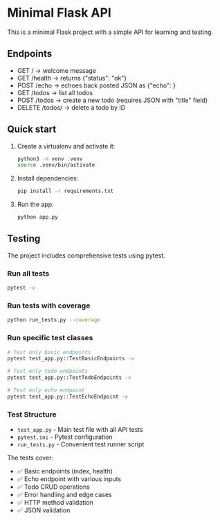 # Minimal Flask API

This is a minimal Flask project with a simple API for learning and testing.

## Endpoints

- GET / -> welcome message
- GET /health -> returns {"status": "ok"}
- POST /echo -> echoes back posted JSON as {"echo": <payload>}
- GET /todos -> list all todos
- POST /todos -> create a new todo (requires JSON with "title" field)
- DELETE /todos/<id> -> delete a todo by ID

## Quick start

1. Create a virtualenv and activate it:

    ```bash
    python3 -m venv .venv
    source .venv/bin/activate
    ```

2. Install dependencies:

    ```bash
    pip install -r requirements.txt
    ```

3. Run the app:

    ```bash
    python app.py
    ```

## Testing

The project includes comprehensive tests using pytest.

### Run all tests

```bash
pytest -v
```

### Run tests with coverage

```bash
python run_tests.py --coverage
```

### Run specific test classes

```bash
# Test only basic endpoints
pytest test_app.py::TestBasicEndpoints -v

# Test only todo endpoints
pytest test_app.py::TestTodoEndpoints -v

# Test only echo endpoint
pytest test_app.py::TestEchoEndpoint -v
```

### Test Structure

- `test_app.py` - Main test file with all API tests
- `pytest.ini` - Pytest configuration
- `run_tests.py` - Convenient test runner script

The tests cover:

- ✅ Basic endpoints (index, health)
- ✅ Echo endpoint with various inputs
- ✅ Todo CRUD operations
- ✅ Error handling and edge cases
- ✅ HTTP method validation
- ✅ JSON validation
